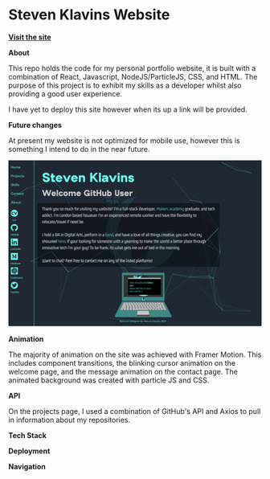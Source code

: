 # Steven Klavins Website

**[Visit the site](https://steven-klavins.netlify.app/)**

**About**

This repo holds the code for my personal portfolio website, it is built with a combination of React, Javascript, NodeJS/ParticleJS, CSS, and HTML. The purpose of this project is to exhibit my skills as a developer whilst also providing a good user experience.

I have yet to deploy this site however when its up a link will be provided.

**Future changes**

At present my website is not optimized for mobile use, however this is something I intend to do in the near future.

![](/README_Screenshot.png)


**Animation**

The majority of animation on the site was achieved with Framer Motion. This includes component transitions, the blinking cursor animation on the welcome page, and the message animation on the contact page. The animated background was created with particle JS and CSS.

**API**

On the projects page, I used a combination of GitHub's API and Axios to pull in information about my repositories.

**Tech Stack**

**Deployment** 

**Navigation** 
